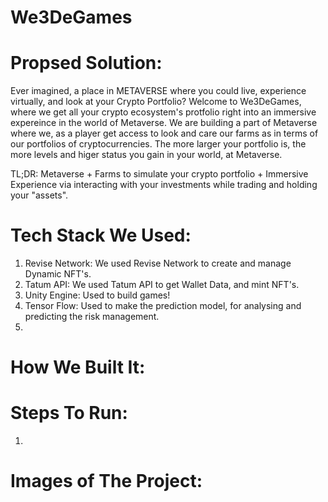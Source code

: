 # We3DeGames

# Propsed Solution:
Ever imagined, a place in METAVERSE where you could live, experience virtually, and look at your Crypto Portfolio? Welcome to We3DeGames, where we get all your crypto ecosystem's protfolio right into an immersive expereince in the world of Metaverse. We are building a part of Metaverse where we, as a player get access to look and care our farms as in terms of our portfolios of cryptocurrencies. The more larger your portfolio is, the more levels and higer status you gain in your world, at Metaverse. 

TL;DR: Metaverse + Farms to simulate your crypto portfolio + Immersive Experience via interacting with your investments while trading and holding your "assets".


# Tech Stack We Used: 

1. Revise Network: We used Revise Network to create and manage Dynamic NFT's.
2. Tatum API: We used Tatum API to get Wallet Data, and mint NFT's. 
3. Unity Engine: Used to build games!
4. Tensor Flow: Used to make the prediction model, for analysing and predicting the risk management. 
5. 

# How We Built It:

# Steps To Run:
1. 
# Images of The Project: 
